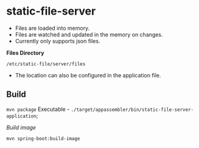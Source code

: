 # static-file-server

* Files are loaded into memory.
* Files are watched and updated in the memory on changes.
* Currently only supports json files.

**Files Directory**

`/etc/static-file/server/files`

* The location can also be configured in the application file.

## Build

`mvn package`
Executable - `./target/appassembler/bin/static-file-server-application`;

*Build image*

`mvn spring-boot:build-image`